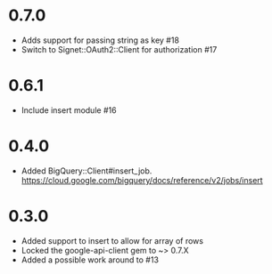 # 0.7.0
* Adds support for passing string as key #18
* Switch to Signet::OAuth2::Client for authorization #17

# 0.6.1
* Include insert module #16

# 0.4.0
* Added BigQuery::Client#insert_job. https://cloud.google.com/bigquery/docs/reference/v2/jobs/insert

# 0.3.0
* Added support to insert to allow for array of rows
* Locked the google-api-client gem to ~> 0.7.X
* Added a possible work around to #13

